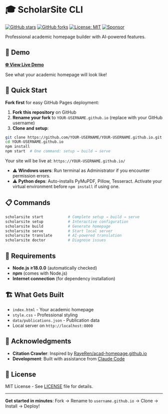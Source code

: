 # 🎓 ScholarSite CLI

[![GitHub stars](https://img.shields.io/github/stars/holdon1221/ScholarSite?style=social)](https://github.com/holdon1221/ScholarSite/stargazers)
[![GitHub forks](https://img.shields.io/github/forks/holdon1221/ScholarSite?style=social)](https://github.com/holdon1221/ScholarSite/network/members)
[![License: MIT](https://img.shields.io/badge/License-MIT-yellow.svg)](https://opensource.org/licenses/MIT)
[![Sponsor](https://img.shields.io/badge/Sponsor-❤️-red?style=flat&logo=github)](https://github.com/sponsors/holdon1221)

Professional academic homepage builder with AI-powered features.

## 📖 Demo

**[🌐 View Live Demo](https://holdon1221.github.io/)**

See what your academic homepage will look like!

## 🚀 Quick Start

**Fork first** for easy GitHub Pages deployment:

1. **Fork this repository** on GitHub 
2. **Rename your fork** to `YOUR-USERNAME.github.io` (replace with your GitHub username)
3. **Clone and setup**:

```bash
git clone https://github.com/YOUR-USERNAME/YOUR-USERNAME.github.io.git
cd YOUR-USERNAME.github.io
npm install
npm start  # One command: setup → build → serve
```

Your site will be live at: `https://YOUR-USERNAME.github.io/`

- ⚠️ **Windows users**: Run terminal as Administrator if you encounter permission errors.
- ⚠️ **Python deps**: Auto-installs PyMuPDF, Pillow, Tesseract. Activate your virtual environment before `npm install` if using one.

## 📋 Commands

```bash
scholarsite start           # Complete setup → build → serve
scholarsite setup           # Interactive configuration
scholarsite build           # Generate homepage
scholarsite serve           # Start local server
scholarsite translate       # AI-powered translation
scholarsite doctor          # Diagnose issues
```

## 🔧 Requirements

- **Node.js ≥18.0.0** (automatically checked)
- **npm** (comes with Node.js)
- **Internet connection** (for dependency installation)

## 🏗️ What Gets Built

- `index.html` - Your academic homepage
- `style.css` - Professional styling
- `data/publications.json` - Publication data
- Local server on `http://localhost:8000`

## 🙏 Acknowledgments

- **Citation Crawler**: Inspired by [RayeRen/acad-homepage.github.io](https://github.com/RayeRen/acad-homepage.github.io)
- **Development**: Built with assistance from [Claude Code](https://claude.ai/code)

## 📄 License

MIT License - See [LICENSE](https://github.com/holdon1221/ScholarSite/blob/main/LICENSE) file for details.

---

**Get started in minutes**: Fork → Rename to `username.github.io` → Clone → Install → Deploy!
